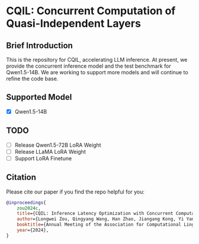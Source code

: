 # CQIL: Concurrent Computation of Quasi-Independent Layers

## Brief Introduction

This is the repository for CQIL, accelerating LLM inference. At present, we provide the concurrent inference model and the test benchmark for Qwen1.5-14B. We are working to support more models and will continue to refine the code base.

## Supported Model

- [x] Qwen1.5-14B

## TODO

- [ ] Release Qwen1.5-72B LoRA Weight
- [ ] Release LLaMA LoRA Weight
- [ ] Support LoRA Finetune

## Citation

Please cite our paper if you find the repo helpful for you:

```bibtex
@inproceedings{
    zou2024c,
    title={CQIL: Inference Latency Optimization with Concurrent Computation of Quasi-Independent Layers},
    author={Longwei Zou, Qingyang Wang, Han Zhao, Jiangang Kong, Yi Yang, Yangdong Deng},
    booktitle={Annual Meeting of the Association for Computational Linguistics},
    year={2024},
}
```